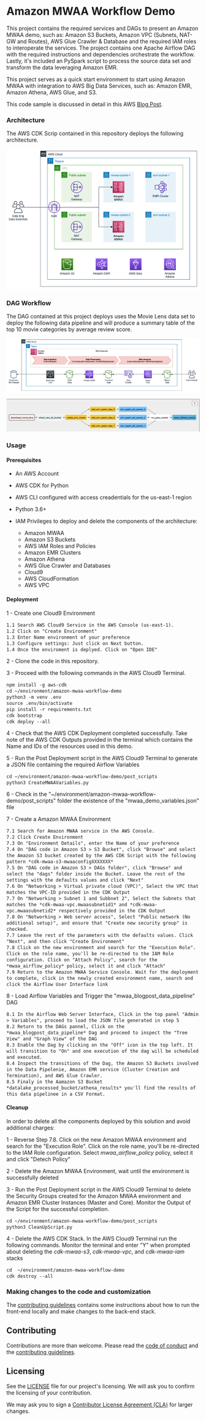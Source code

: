 # Amazon MWAA Workflow Demo

This project contains the required services and DAGs to present an Amazon MWAA demo, such as: Amazon S3 Buckets, Amazon VPC (Subnets, NAT-GW and Routes), AWS Glue Crawler & Database and the required IAM roles to interoperate the services.
The project contains one Apache Airflow DAG with the required instructions and dependencies orchestrate the workflow. Lastly, it's included an PySpark script to process the source data set and transform the data leveraging Amazon EMR.

This project serves as a quick start environment to start using Amazon MWAA with integration to AWS Big Data Services, such as: Amazon EMR, Amazon Athena, AWS Glue, and S3.

This code sample is discussed in detail in this AWS [Blog Post](https://aws-blogs-prod.amazon.com/aws-spanish/construyendo-pipelines-de-datos-con-amazon-managed-workflows-for-apache-airflow-amazon-emr-aws-glue-y-amazon-athena/).

### Architecture

The AWS CDK Scrip contained in this repository deploys the following architecture.

![Architecture Diagram](docs/diagram_arch.png)

### DAG Workflow

The DAG contained at this project deploys uses the Movie Lens data set to deploy the following data pipeline and will produce a summary table of the top 10 movie categories by average review score.

![DAG Workflow](docs/dag_workflow.png)

![DAG Workflow](docs/dag_workflow_2.png)

### Usage

#### Prerequisites

- An AWS Account 
- AWS CDK for Python
- AWS CLI configured with access creadentials for the us-east-1 region
- Python 3.6+
- IAM Privileges to deploy and delete the components of the architecture:
    
    - Amazon MWAA
    - Amazon S3 Buckets
    - AWS IAM Roles and Policies
    - Amazon EMR Clusters
    - Amazon Athena
    - AWS Glue Crawler and Databases
    - Cloud9
    - AWS CloudFormation
    - AWS VPC
    
#### Deployment

1 - Create one Cloud9 Environment
    
    1.1 Search AWS Cloud9 Service in the AWS Console (us-east-1).
    1.2 Click on "Create Environment" 
    1.3 Enter Name environment of your preference
    1.3 Configure settings: Just click on Next button.
    1.4 Once the enviroment is deplyed. Click on "Open IDE"

2 - Clone the code in this repository. 

3 - Proceed with the following commands in the AWS Cloud9 Terminal. 

```
npm install -g aws-cdk
cd ~/environment/amazon-mwaa-workflow-demo
python3 -m venv .env
source .env/bin/activate
pip install -r requirements.txt
cdk bootstrap
cdk deploy --all
```

4 - Check that the AWS CDK Deployment completed successfully. Take note of the AWS CDK Outputs provided in the terminal which contains the Name and IDs of the resources used in this demo. 

5 - Run the Post Deployment script in the AWS Cloud9 Terminal to generate a JSON file containing the required Airflow Variables

```
cd ~/environment/amazon-mwaa-workflow-demo/post_scripts
python3 CreateMWAAVariables.py
```

6 - Check in the "~/environment/amazon-mwaa-workflow-demo/post_scripts" folder the existence of the "mwaa_demo_variables.json" file

7 - Create a Amazon MWAA Environment

    7.1 Search for Amazon MWAA service in the AWS Console.
    7.2 Click Create Environment
    7.3 On "Environment Details", enter the Name of your preference
    7.4 On "DAG code in Amazon S3 > S3 Bucket", click "Browse" and select the Amazon S3 bucket created by the AWS CDK Script with the following pattern *cdk-mwaa-s3-mwaaconfigXXXXXXX*
    7.5 On "DAG code in Amazon S3 > DAGs folder", click "Browse" and select the "dags" folder inside the Bucket. Leave the rest of the settings with the defaults values and click "Next"
    7.6 On "Networking > Virtual private cloud (VPC)", Select the VPC that matches the VPC-ID provided in the CDK Output
    7.7 On "Networking > Subnet 1 and Subbnet 2", Select the Subnets that matches the *cdk-mwaa-vpc.mwaasubnetid1* and *cdk-mwaa-vpc.mwaasubnetid2* respectively provided in the CDK Output
    7.8 On "Networking > Web server access", Select "Public network (No additional setup)", and ensure that "Create new security group" is checked.
    7.7 Leave the rest of the parameters with the defaults values. Click "Next", and then click "Create Environment"
    7.8 Click on the new environment and search for the "Execution Role". Click on the role name, you'll be re-directed to the IAM Role configuration. Click on "Attach Policy", search for the  *mwaa_airflow_policy* policy, select it and click "Attach"
    7.9 Return to the Amazon MWAA Service Console. Wait for the deployment to complete, click in the newly created environment name, search and click the Airflow User Interface link
    
8 - Load Airflow Variables and Trigger the "mwaa_blogpost_data_pipeline" DAG
    
    8.1 In the Airflow Web Server Interface, Click in the top panel "Admin > Variables", proceed to load the JSON file generated in step 5
    8.2 Return to the DAGs pannel, Click on the *mwaa_blogpost_data_pipeline* Dag and proceed to inspect the "Tree View" and "Graph View" of the DAG
    8.3 Enable the Dag by clicking on the "Off" icon in the top left. It will transition to "On" and one execution of the dag will be scheduled and executed.
    8.4 Inspect the transitions of the Dag, the Amazon S3 Buckets involved in the Data Pipelenie, Amazon EMR service (Cluster Creation and Termination), and AWS Glue Crawler.
    8.5 Finaly in the Aamazon S3 Bucket *datalake_processed_bucket/athena_results* you'll find the results of this data pipelinee in a CSV Format.

#### Cleanup

In order to delete all the components deployed by this solution and avoid additional charges:

1 - Reverse Step 7.8. Click on the new Amazon MWAA environment and search for the "Execution Role". Click on the role name, you'll be re-directed to the IAM Role configuration. Select  *mwaa_airflow_policy* policy, select it and click "Detech Policy"

2 - Delete the Amazon MWAA Environment, wait until the environment is successfully deleted

3 - Run the Post Deployment script in the AWS Cloud9 Terminal to delete the Security Groups created for the Amazon MWAA environment and Amazon EMR Cluster Instances (Master and Core). Monitor the Output of the Script for the successful completion.

```
cd ~/environment/amazon-mwaa-workflow-demo/post_scripts
python3 CleanUpScript.py
```

4 - Delete the AWS CDK Stack. In the AWS Cloud9 Terminal run the following commands. Monitor the terminal and enter "Y" when prompted about deleting the *cdk-mwaa-s3*, *cdk-mwaa-vpc*, and *cdk-mwaa-iam* stacks

```
cd  ~/environment/amazon-mwaa-workflow-demo
cdk destroy --all
```

### Making changes to the code and customization

The [contributing guidelines](CONTRIBUTING.md) contains some instructions about how to run the front-end locally and make changes to the back-end stack.

## Contributing

Contributions are more than welcome. Please read the [code of conduct](CODE_OF_CONDUCT.md) and the [contributing guidelines](CONTRIBUTING.md).

## Licensing

See the [LICENSE](LICENSE.txt) file for our project's licensing. We will ask you to confirm the licensing of your contribution.

We may ask you to sign a [Contributor License Agreement (CLA)](http://en.wikipedia.org/wiki/Contributor_License_Agreement) for larger changes.


